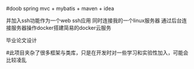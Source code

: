 #doob
spring mvc + mybatis + maven + idea

并加入ssh功能作为一个web ssh应用
同时连接我的一个linux服务器
通过后台连接服务器操作docker搭建简易的docker云服务

毕业论文设计

#此项目夹杂了很多框架与类库，只是在开发时对一些学习和实验性加入，可能会比较凌乱